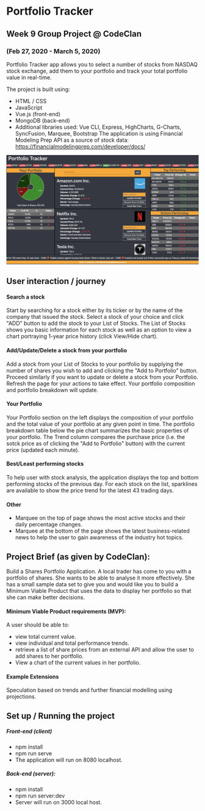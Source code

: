 # Portfolio Tracker
## Week 9 Group Project @ CodeClan
### (Feb 27, 2020 - March 5, 2020)

Portfolio Tracker app allows you to select a number of stocks from NASDAQ stock exchange, add them to your portfolio and track your total portfolio value in real-time.

The project is built using:
* HTML / CSS
* JavaScript
* Vue.js (front-end)
* MongoDB (back-end)
* Additional libraries used: Vue CLI, Express, HighCharts, G-Charts, SyncFusion, Marquee, Bootstrap
The application is using Financial Modeling Prep API as a source of stock data: https://financialmodelingprep.com/developer/docs/

![Alt text](./PortfolioTracker.png)

## User interaction / journey
#### Search a stock
Start by searching for a stock either by its ticker or by the name of the company that issued the stock. Select a stock of your choice and click "ADD" button to add the stock to your List of Stocks. The List of Stocks shows you basic information for each stock as well as an option to view a chart portraying 1-year price history (click View/Hide chart). 

#### Add/Update/Delete a stock from your portfolio
Add a stock from your List of Stocks to your portfolio by supplying the number of shares you wish to add and clicking the "Add to Portfolio" button. Proceed similarly if you want to update or delete a stock from your Portfolio. Refresh the page for your actions to take effect. Your portfolio composition and portfolio breakdown will update.

#### Your Portfolio
Your Portfolio section on the left displays the composition of your portfolio and the total value of your portfolio at any given point in time. The portfolio breakdown table below the pie chart summarizes the basic properties of your portfolio. The Trend column compares the purchase price (i.e. the sotck price as of clicking the "Add to Portfolio" button) with the current price (updated each minute).

#### Best/Least performing stocks
To help user with stock analysis, the application displays the top and bottom performing stocks of the previous day. For each stock on the list, sparklines are available to show the price trend for the latest 43 trading days.

#### Other
* Marquee on the top of page shows the most active stocks and their daily percentage changes. 
* Marquee at the bottom of the page shows the latest business-related news to help the user to gain awareness of the industry hot topics.

## Project Brief (as given by CodeClan):
Build a Shares Portfolio Application. A local trader has come to you with a portfolio of shares. She wants to be able to analyse it more effectively. She has a small sample data set to give you and would like you to build a Minimum Viable Product that uses the data to display her portfolio so that she can make better decisions.

#### Minimum Viable Product requirements (MVP):
A user should be able to:
* view total current value.
* view individual and total performance trends.
* retrieve a list of share prices from an external API and allow the user to add shares to her portfolio.
* View a chart of the current values in her portfolio.

#### Example Extensions
Speculation based on trends and further financial modelling using projections.


## Set up / Running the project
##### Front-end (client)
* npm install
* npm run serve
* The application will run on 8080 localhost.
##### Back-end (server):
* npm install 
* npm run server:dev
* Server will run on 3000 local host.


